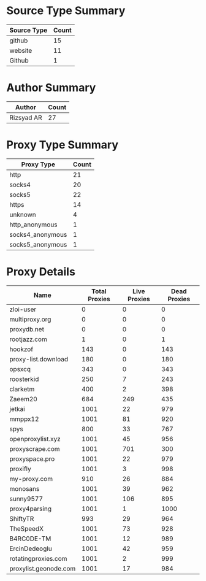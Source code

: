 # Source Type Summary

| Source Type | Count |
|-------------|-------|
| github | 15 |
| website | 11 |
| Github | 1 |


# Author Summary

| Author | Count |
|--------|-------|
| Rizsyad AR | 27 |


# Proxy Type Summary

| Proxy Type | Count |
|------------|-------|
| http | 21 |
| socks4 | 20 |
| socks5 | 22 |
| https | 14 |
| unknown | 4 |
| http_anonymous | 1 |
| socks4_anonymous | 1 |
| socks5_anonymous | 1 |


# Proxy Details

| Name | Total Proxies | Live Proxies | Dead Proxies |
|------|---------------|--------------|---------------|
| zloi-user | 0 | 0 | 0 |
| multiproxy.org | 0 | 0 | 0 |
| proxydb.net | 0 | 0 | 0 |
| rootjazz.com | 1 | 0 | 1 |
| hookzof | 143 | 0 | 143 |
| proxy-list.download | 180 | 0 | 180 |
| opsxcq | 343 | 0 | 343 |
| roosterkid | 250 | 7 | 243 |
| clarketm | 400 | 2 | 398 |
| Zaeem20 | 684 | 249 | 435 |
| jetkai | 1001 | 22 | 979 |
| mmppx12 | 1001 | 81 | 920 |
| spys | 800 | 33 | 767 |
| openproxylist.xyz | 1001 | 45 | 956 |
| proxyscrape.com | 1001 | 701 | 300 |
| proxyspace.pro | 1001 | 22 | 979 |
| proxifly | 1001 | 3 | 998 |
| my-proxy.com | 910 | 26 | 884 |
| monosans | 1001 | 39 | 962 |
| sunny9577 | 1001 | 106 | 895 |
| proxy4parsing | 1001 | 1 | 1000 |
| ShiftyTR | 993 | 29 | 964 |
| TheSpeedX | 1001 | 73 | 928 |
| B4RC0DE-TM | 1001 | 12 | 989 |
| ErcinDedeoglu | 1001 | 42 | 959 |
| rotatingproxies.com | 1001 | 2 | 999 |
| proxylist.geonode.com | 1001 | 17 | 984 |
